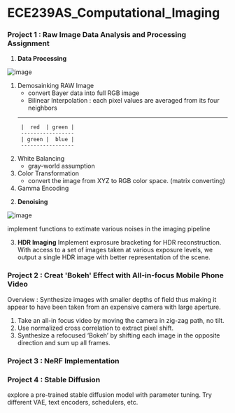 # ECE239AS_Computational_Imaging


### Project 1 : **Raw Image Data Analysis and Processing Assignment**

1. **Data Processing**

![image](https://github.com/user-attachments/assets/7406616b-2b84-4fec-ba67-5a49c1639882)

1) Demosainking RAW Image
    - convert Bayer data into full RGB image
    - Bilinear Interpolation : each pixel values are averaged from its four neighbors
    -   -----------------
        |  red  | green |
        -----------------
        | green |  blue |
        -----------------
2) White Balancing
    - gray-world assumption
3) Color Transformation
    - convert the image from XYZ to RGB color space. (matrix converting)
4) Gamma Encoding


2. **Denoising**

![image](https://github.com/user-attachments/assets/df86a39f-7688-4a7a-a8ed-91694af17f85)

implement functions to extimate various noises in the imaging pipeline


3. **HDR Imaging**
Implement exprosure bracketing for HDR reconstruction.
With access to a set of images taken at various exposure levels, we output a single HDR image with better representation of the scene.


### Project 2 : **Creat 'Bokeh' Effect with All-in-focus Mobile Phone Video**

Overview : Synthesize images with smaller depths of field thus making it appear to have been taken from an expensive camera with large aperture.

1. Take an all-in focus video by moving the camera in zig-zag path, no tilt.
2. Use normalized cross correlation to extract pixel shift.
3. Synthesize a refocused ‘Bokeh’ by shifting each image in the opposite direction and sum up all frames.



### Project 3 : **NeRF Implementation**





### Project 4 : **Stable Diffusion**

explore a pre-trained stable diffusion model with parameter tuning. Try different VAE, text encoders, schedulers, etc.

